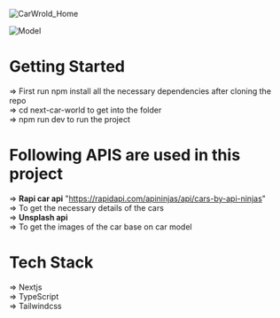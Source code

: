 ![CarWrold_Home](https://github.com/Munawarhussain729/next-car-world/assets/59243242/222c9654-1505-438c-ade6-0d62a7f9aff1)

![Model](https://github.com/Munawarhussain729/next-car-world/assets/59243242/aacb95d2-0d9a-43e8-a54e-08dd94d93b81)

# Getting Started <br/>
=> First run npm install all the necessary dependencies after cloning the repo <br/>
=> cd next-car-world to get into the folder <br/>
=> npm run dev to run the project <br/>


# Following APIS are used in this project
=> **Rapi car api** "https://rapidapi.com/apininjas/api/cars-by-api-ninjas" <br/>
    => To get the necessary details of the cars<br/>
=> **Unsplash api** <br/>
    => To get the images of the car base on car model<br/>

# Tech Stack
=> Nextjs <br/>
=> TypeScript <br/>
=> Tailwindcss <br/>

